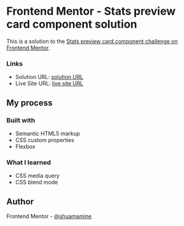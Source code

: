 # Frontend Mentor - Stats preview card component solution

This is a solution to the [Stats preview card component challenge on Frontend Mentor](https://www.frontendmentor.io/challenges/stats-preview-card-component-8JqbgoU62).

### Links

- Solution URL: [solution URL](https://www.frontendmentor.io/solutions/stats-preview-card-component-challenge-jZOqbh-6Pq)
- Live Site URL: [live site URL](https://statspreview-card-component-challenge.vercel.app/)

## My process

### Built with

- Semantic HTML5 markup
- CSS custom properties
- Flexbox

 ### What I learned
 - CSS media query
 - CSS blend mode

## Author
Frontend Mentor - [@shuamamine](https://www.frontendmentor.io/profile/shuamamine)
